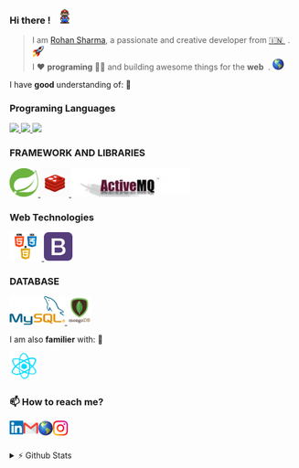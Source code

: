 ### Hi there ! &nbsp; <img src="https://github.com/rohansharma06/rohansharma06/blob/master/images/Mario.gif" width="25px">

<!-- 👋 -->

> I am [Rohan Sharma](https://rohansharma06.github.io/myportfolio/), a passionate and creative developer from [🇮🇳 ](https://en.wikipedia.org/wiki/India)&nbsp;. <img src="https://github.com/rohansharma06/rohansharma06/blob/master/images/rocket.png" width="20px"> <br/>
> I ❤️ **programing** 👨‍💻 and building awesome things for the **web** &nbsp;. <img src="https://github.com/rohansharma06/rohansharma06/blob/master/images/web.png" width="20px">

<!-- > I ❤️ programing 👨‍💻 and creating awesome Web Application. -->

I have **good** understanding of: 🎯

### Programing Languages

  <p float="left">
    <a href="https://en.wikipedia.org/wiki/C_(programming_language)" >
      <img src="https://gifimage.net/wp-content/uploads/2017/10/c-gif-7.gif"  height="50" />
    </a>
    <a href="https://en.wikipedia.org/wiki/C%2B%2B" >
      <img src="https://2.bp.blogspot.com/-z3HC6lmULWs/VY04-cq47kI/AAAAAAAAAwQ/WH7RVNF_ZcA/s1600/f0ff536eb8244be3a825803e6f04f499.gif"  height="50" />
    </a>
    <a href="https://go.java/?intcmp=gojava-banner-java-com" >
      <img src="https://www.logigroup.ma/images/modules/technologies/dev/developpement_java_maroc.gif"  height="50" />
    </a>
  </p>

### FRAMEWORK AND LIBRARIES

  <p float="left" >
      <a href="https://spring.io/projects/spring-boot" >
        <img src="https://github.com/rohansharma06/rohansharma06/blob/master/images/spring.png" height="50" />
      </a>
    <a href="https://redis.io/" >
      <img src="https://github.com/rohansharma06/rohansharma06/blob/master/images/redis.gif"  height="50" />
    </a>
    <a href="https://activemq.apache.org/" >
      <img src="https://github.com/rohansharma06/rohansharma06/blob/master/images/activemq.png"  height="50"  />
    </a>
  </p>

### Web Technologies
  
  <p float="left" >
      <a href="https://www.w3.org/wiki/The_web_standards_model_-_HTML_CSS_and_JavaScript" >
        <img src="https://github.com/rohansharma06/rohansharma06/blob/master/images/hcj.png?raw=true" height="50" />
      </a>
    <a href="https://getbootstrap.com/" >
      <img src="https://github.com/rohansharma06/rohansharma06/blob/master/images/bootstrap.png?raw=true"  height="50" />
    </a>
  </p>

### DATABASE

  <p float="left" >
    <a href="https://www.mysql.com/" >
      <img src="https://github.com/rohansharma06/rohansharma06/blob/master/images/mysql.png"  height="50"  />
    </a>
    <a href="https://www.mongodb.com/" >
      <img src="https://github.com/rohansharma06/rohansharma06/blob/master/images/mongo.gif?raw=true"  height="50"  />
    </a>
  </p>

I am also **familier** with: 🎯

  <p float="left" >
    <a href="https://reactjs.org/" >
      <img src="https://github.com/rohansharma06/rohansharma06/blob/master/images/react.gif?raw=true"  height="50"  />
    </a>
  </p>

### 📫 How to reach me?

<a href="https://www.linkedin.com/in/rohan-sharmaa/">
  <img
    align="left"
    alt="Rohan Sharma | Linkedin"
    width="24px"
    src="https://github.com/rohansharma06/rohansharma06/blob/master/images/Linkedin.svg"
  />
</a>

<a href="mailto:rohansharma251998@gmail.com">
  <img
    align="left"
    alt="Rohan Sharma | Gmail"
    width="26px"
    src="https://github.com/rohansharma06/rohansharma06/blob/master/images/Gmail.svg"
  />
</a>

<a href="https://rohansharma06.github.io/myportfolio/">
  <img
    align="left"
    alt="Rohan Sharma | Portfolio"
    width="26px"
    src="https://github.com/rohansharma06/rohansharma06/blob/master/images/web.png"
  />
</a>

<a href="https://www.instagram.com/__.rohansharma/">
  <img
    align="left"
    alt="Rohan Sharma | Instagram."
    width="26px"
    src="https://github.com/rohansharma06/rohansharma06/blob/master/images/Instagram.svg"
  />
</a>
<br/>
<br/>
<br/>
<details>
    <summary>⚡ Github Stats</summary>
    <img align="left" alt="rohansharma06's Github Stats" src="https://github-readme-stats.vercel.app/api?username=rohansharma06&show_icons=true&hide_border=true&theme=radical" />
</details>



<!-- <p float="left" >
      <a href="https://www.w3.org/wiki/The_web_standards_model_-_HTML_CSS_and_JavaScript" >
        <img src="https://github.com/rohansharma06/rohansharma06/blob/master/images/hcj.png?raw=true" height="50" />
      </a>
    <a href="https://getbootstrap.com/" >
      <img src="https://github.com/rohansharma06/rohansharma06/blob/master/images/bootstrap.png?raw=true"  height="50" />
    </a>
    <a href="https://reactjs.org/" >
      <img src="https://github.com/rohansharma06/rohansharma06/blob/master/images/react.gif?raw=true"  height="50"  />
    </a>
    <a href="https://www.mongodb.com/" >
      <img src="https://github.com/rohansharma06/rohansharma06/blob/master/images/mongo.gif?raw=true"  height="50"  />
    </a>
    <a href="https://nodejs.org/en/" >
      <img src="https://raw.githubusercontent.com/rohansharma06/rohansharma06/master/images/node.webp"  height="50"  />
    </a>
    <a href="http://www.passportjs.org/" >
      <img src="https://miro.medium.com/max/400/1*YI1tt4kGzvea-v4dAhZ90w.png"  height="50"  />
    </a>
  </p> -->
